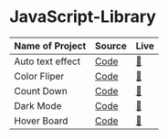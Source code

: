 # JavaScript-Library


| Name of Project | Source | Live |
| --- | --- | -- |
| Auto text effect |[Code](https://github.com/parixitsoni/JavaScript-Library/tree/master/Auto-text-effect) |[👀](https://js-auto-text-effect.netlify.app/) |
| Color Fliper |[Code](https://github.com/parixitsoni/JavaScript-Library/tree/master/Color-Fliper) |[👀](https://js-color-fliper.netlify.app/) |
| Count Down |[Code](https://github.com/parixitsoni/JavaScript-Library/tree/master/Countdown) |[👀 ](https://js-count-down.netlify.app/)|
| Dark Mode | [Code](https://github.com/parixitsoni/JavaScript-Library/tree/master/Darkmode) |[👀 ](https://js-dark-mode.netlify.app/)|
| Hover Board| [Code](https://github.com/parixitsoni/JavaScript-Library/tree/master/Hover-Board)  |[👀](https://js-hover-board.netlify.app/)|
